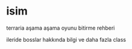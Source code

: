 # isim
terraria aşama aşama oyunu bitirme rehberi

ileride bosslar hakkında bilgi ve daha fazla class
